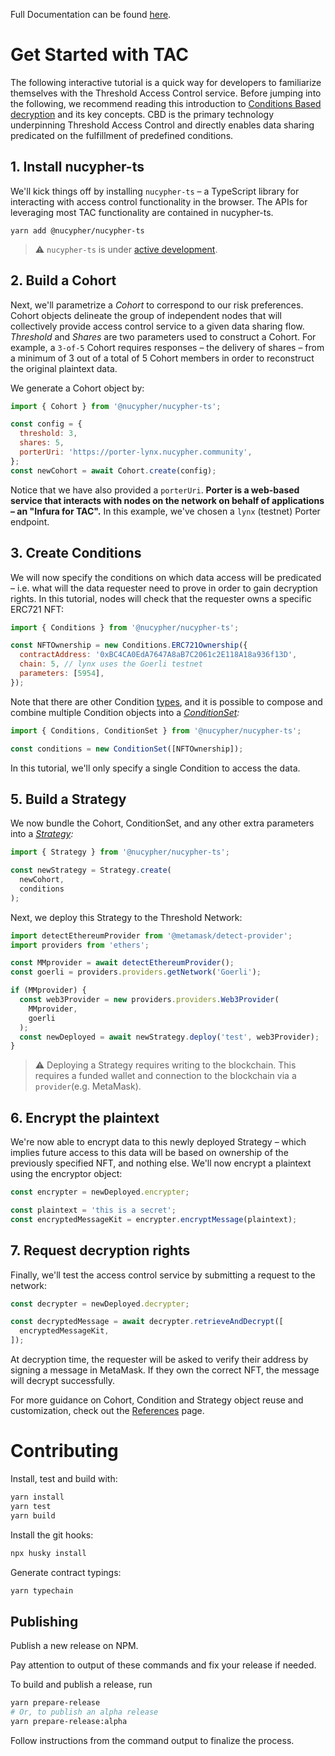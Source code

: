 Full Documentation can be found [here](https://docs.threshold.network/app-development/threshold-access-control-tac).
# Get Started with TAC

The following interactive tutorial is a quick way for developers to familiarize themselves with the Threshold Access Control service. Before jumping into the following, we recommend reading this introduction to [Conditions Based decryption](https://docs.threshold.network/fundamentals/threshold-access-control/conditions-based-decryption-cbd) and its key concepts. CBD is the primary technology underpinning Threshold Access Control and directly enables data sharing predicated on the fulfillment of predefined conditions.

## 1. Install nucypher-ts

We'll kick things off by installing `nucypher-ts` – a TypeScript library for interacting with access control functionality in the browser. The APIs for leveraging most TAC functionality are contained in nucypher-ts.

```
yarn add @nucypher/nucypher-ts
```


> :warning: `nucypher-ts` is under [active development](https://github.com/nucypher/nucypher-ts/pulls).


## 2. Build a Cohort

Next, we'll parametrize a _Cohort_ to correspond to our risk preferences. Cohort objects delineate the group of independent nodes that will collectively provide access control service to a given data sharing flow. _Threshold_ and _Shares_ are two parameters used to construct a Cohort. For example, a `3-of-5` Cohort requires responses – the delivery of shares – from a minimum of 3 out of a total of 5 Cohort members in order to reconstruct the original plaintext data.

We generate a Cohort object by:

```javascript
import { Cohort } from '@nucypher/nucypher-ts';

const config = {
  threshold: 3,
  shares: 5,
  porterUri: 'https://porter-lynx.nucypher.community',
};
const newCohort = await Cohort.create(config);
```

Notice that we have also provided a `porterUri`. **Porter is a web-based service that interacts with nodes on the network on behalf of applications – an "Infura for TAC".** In this example, we've chosen a `lynx` (testnet) Porter endpoint.

## 3. Create Conditions

We will now specify the conditions on which data access will be predicated – i.e. what will the data requester need to prove in order to gain decryption rights. In this tutorial, nodes will check that the requester owns a specific ERC721 NFT:

```javascript
import { Conditions } from '@nucypher/nucypher-ts';

const NFTOwnership = new Conditions.ERC721Ownership({
  contractAddress: '0xBC4CA0EdA7647A8aB7C2061c2E118A18a936f13D',
  chain: 5, // lynx uses the Goerli testnet
  parameters: [5954],
});
```

Note that there are other Condition [types](https://docs.threshold.network/app-development/threshold-access-control-tac/references/conditions), and it is possible to compose and combine multiple Condition objects into a [_ConditionSet_](https://docs.threshold.network/app-development/threshold-access-control-tac/references/condition-set)_:_

```javascript
import { Conditions, ConditionSet } from '@nucypher/nucypher-ts';

const conditions = new ConditionSet([NFTOwnership]);
```

In this tutorial, we'll only specify a single Condition to access the data.

## 5. Build a Strategy

We now bundle the Cohort, ConditionSet, and any other extra parameters into a [_Strategy_](https://docs.threshold.network/app-development/threshold-access-control-tac/references/strategy)_:_

```javascript
import { Strategy } from '@nucypher/nucypher-ts';

const newStrategy = Strategy.create(
  newCohort,
  conditions
);
```

Next, we deploy this Strategy to the Threshold Network:

```typescript
import detectEthereumProvider from '@metamask/detect-provider';
import providers from 'ethers';

const MMprovider = await detectEthereumProvider();
const goerli = providers.providers.getNetwork('Goerli');

if (MMprovider) {
  const web3Provider = new providers.providers.Web3Provider(
    MMprovider,
    goerli
  );
  const newDeployed = await newStrategy.deploy('test', web3Provider);
} 
```

> :warning: Deploying a Strategy requires writing to the blockchain. This requires a funded wallet and connection to the blockchain via a `provider`(e.g. MetaMask).

## 6. Encrypt the plaintext

We're now able to encrypt data to this newly deployed Strategy – which implies future access to this data will be based on ownership of the previously specified NFT, and nothing else. We'll now encrypt a plaintext using the encryptor object:

```javascript
const encrypter = newDeployed.encrypter;

const plaintext = 'this is a secret';
const encryptedMessageKit = encrypter.encryptMessage(plaintext);
```

## 7. Request decryption rights

Finally, we'll test the access control service by submitting a request to the network:

```javascript
const decrypter = newDeployed.decrypter;

const decryptedMessage = await decrypter.retrieveAndDecrypt([
  encryptedMessageKit,
]);
```

At decryption time, the requester will be asked to verify their address by signing a message in MetaMask. If they own the correct NFT, the message will decrypt successfully.

For more guidance on Cohort, Condition and Strategy object reuse and customization, check out the [References](https://docs.threshold.network/app-development/threshold-access-control-tac/references) page.


# Contributing

Install, test and build with:

```bash
yarn install
yarn test
yarn build
```

Install the git hooks:

```bash
npx husky install
```

Generate contract typings:

```bash
yarn typechain
```

## Publishing

Publish a new release on NPM.

Pay attention to output of these commands and fix your release if needed.

To build and publish a release, run

```bash
yarn prepare-release
# Or, to publish an alpha release
yarn prepare-release:alpha
```

Follow instructions from the command output to finalize the process.

